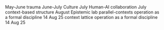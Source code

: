 May-June trauma
June-July Culture
July Human-AI collaboration
July context-based structure
August Epistemic lab
parallel-contexts operation as a formal discipline 14 Aug 25
context lattice operation as a formal discipline 14 Aug 25
